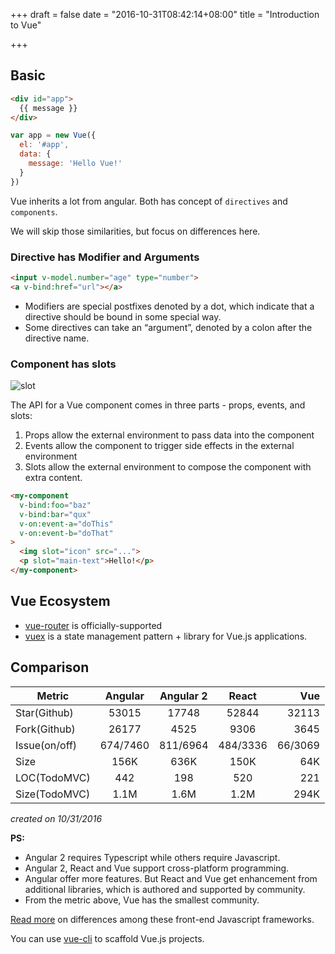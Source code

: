 +++
draft = false
date = "2016-10-31T08:42:14+08:00"
title = "Introduction to Vue"

+++
## Basic
```html
<div id="app">
  {{ message }}
</div>
```

```javascript
var app = new Vue({
  el: '#app',
  data: {
    message: 'Hello Vue!'
  }
})
```
Vue inherits a lot from angular. Both has concept of `directives` and `components`.

We will skip those similarities, but focus on differences here.

### Directive has Modifier and Arguments
```html
<input v-model.number="age" type="number">
<a v-bind:href="url"></a>
```
* Modifiers are special postfixes denoted by a dot, which indicate that a directive should be bound in some special way.
* Some directives can take an “argument”, denoted by a colon after the directive name.

### Component has slots
![slot](http://p1.bpimg.com/567571/d8c7009a5bc6f77a.jpg)

The API for a Vue component comes in three parts - props, events, and slots:

1. Props allow the external environment to pass data into the component
2. Events allow the component to trigger side effects in the external environment
3. Slots allow the external environment to compose the component with extra content.

```html
<my-component
  v-bind:foo="baz"
  v-bind:bar="qux"
  v-on:event-a="doThis"
  v-on:event-b="doThat"
>
  <img slot="icon" src="...">
  <p slot="main-text">Hello!</p>
</my-component>
```

## Vue Ecosystem

* [vue-router](http://router.vuejs.org/) is officially-supported
* [vuex](http://vuex.vuejs.org/) is a state management pattern + library for Vue.js applications.


## Comparison
| Metric        | Angular       | Angular 2 | React     | Vue       |
| ------------- |:-------------:|:---------:|:---------:| ---------:|
| Star(Github)  | 53015         | 17748     | 52844     | 32113     |
| Fork(Github)  | 26177         | 4525      | 9306      | 3645      |
| Issue(on/off) | 674/7460      | 811/6964  | 484/3336  | 66/3069   |
| Size          | 156K          | 636K      | 150K      | 64K       |
| LOC(TodoMVC)  |  442          | 198       | 520       | 221       |
| Size(TodoMVC) | 1.1M          | 1.6M      | 1.2M      | 294K      |
*created on 10/31/2016*


**PS:**

* Angular 2 requires Typescript while others require Javascript.
* Angular 2, React and Vue support cross-platform programming.
* Angular offer more features. But React and Vue get enhancement from additional libraries, which is authored and supported by community.
* From the metric above, Vue has the smallest community.

[Read more](http://vuejs.org/guide/comparison.html) on differences among these front-end Javascript frameworks.

You can use [vue-cli](https://github.com/vuejs/vue-cli) to scaffold Vue.js projects.
